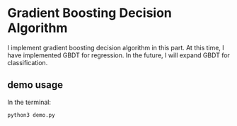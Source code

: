 # Gradient Boosting Decision Algorithm
I implement gradient boosting decision algorithm in this part. At this time, I have implemented GBDT for regression. In the future, I will expand GBDT for classification.    
## demo usage
In the terminal:    

    python3 demo.py
